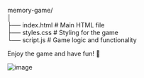 memory-game/  
│  
├── index.html         # Main HTML file  
├── styles.css         # Styling for the game  
└── script.js          # Game logic and functionality  

Enjoy the game and have fun! 🎉



![image](https://github.com/user-attachments/assets/f6158467-6e68-44ab-84cc-353f91884a15)


